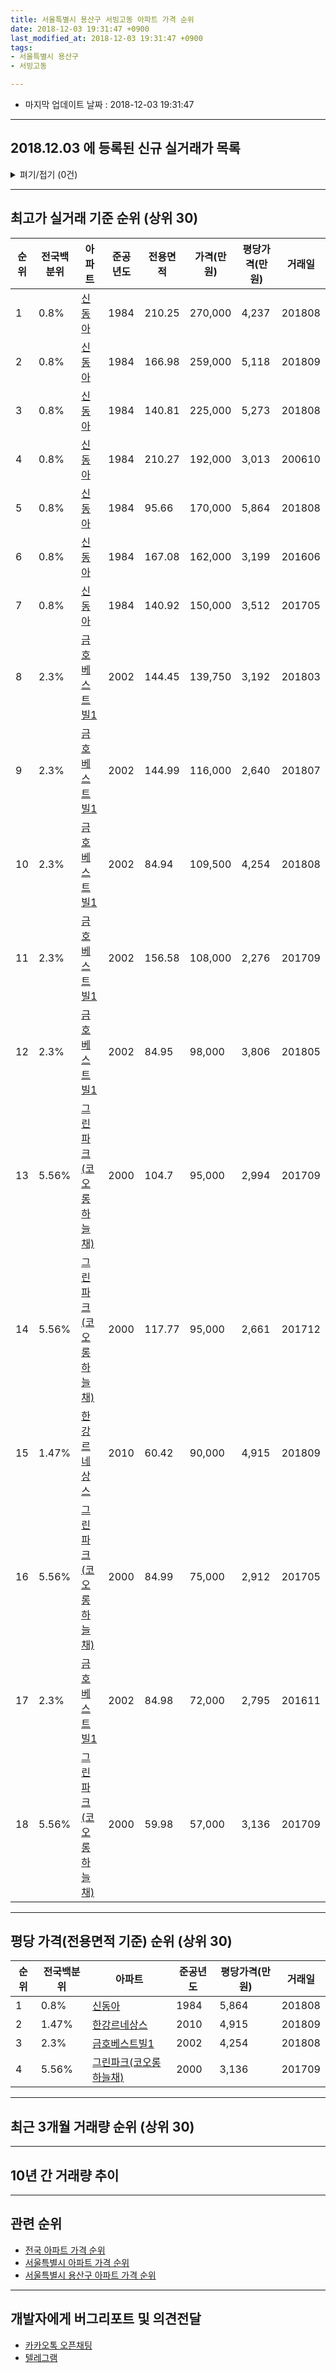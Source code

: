 ```yaml
---
title: 서울특별시 용산구 서빙고동 아파트 가격 순위
date: 2018-12-03 19:31:47 +0900
last_modified_at: 2018-12-03 19:31:47 +0900
tags:
- 서울특별시 용산구
- 서빙고동

---
```


* 마지막 업데이트 날짜 : 2018-12-03 19:31:47

---

## 2018.12.03 에 등록된 신규 실거래가 목록

<details>
<summary>펴기/접기 (0건)</summary>
<div markdown="1">

|아파트|전국백분위|준공년도|전용면적|가격(만원)|평당가격(만원)|거래일|
|---|---|---|---|---|---|---|
|없음|||||||


</div>
</details>

---

## 최고가 실거래 기준 순위 (상위 30)


|순위|전국백분위|아파트|준공년도|전용면적|가격(만원)|평당가격(만원)|거래일|
|---|---|---|---|---|---|---|---|
|1|0.8%|[신동아](https://search.naver.com/search.naver?query=%EC%84%9C%EC%9A%B8%ED%8A%B9%EB%B3%84%EC%8B%9C+%EC%9A%A9%EC%82%B0%EA%B5%AC+%EC%84%9C%EB%B9%99%EA%B3%A0%EB%8F%99+%EC%8B%A0%EB%8F%99%EC%95%84)|1984|210.25|270,000|4,237|201808|
|2|0.8%|[신동아](https://search.naver.com/search.naver?query=%EC%84%9C%EC%9A%B8%ED%8A%B9%EB%B3%84%EC%8B%9C+%EC%9A%A9%EC%82%B0%EA%B5%AC+%EC%84%9C%EB%B9%99%EA%B3%A0%EB%8F%99+%EC%8B%A0%EB%8F%99%EC%95%84)|1984|166.98|259,000|5,118|201809|
|3|0.8%|[신동아](https://search.naver.com/search.naver?query=%EC%84%9C%EC%9A%B8%ED%8A%B9%EB%B3%84%EC%8B%9C+%EC%9A%A9%EC%82%B0%EA%B5%AC+%EC%84%9C%EB%B9%99%EA%B3%A0%EB%8F%99+%EC%8B%A0%EB%8F%99%EC%95%84)|1984|140.81|225,000|5,273|201808|
|4|0.8%|[신동아](https://search.naver.com/search.naver?query=%EC%84%9C%EC%9A%B8%ED%8A%B9%EB%B3%84%EC%8B%9C+%EC%9A%A9%EC%82%B0%EA%B5%AC+%EC%84%9C%EB%B9%99%EA%B3%A0%EB%8F%99+%EC%8B%A0%EB%8F%99%EC%95%84)|1984|210.27|192,000|3,013|200610|
|5|0.8%|[신동아](https://search.naver.com/search.naver?query=%EC%84%9C%EC%9A%B8%ED%8A%B9%EB%B3%84%EC%8B%9C+%EC%9A%A9%EC%82%B0%EA%B5%AC+%EC%84%9C%EB%B9%99%EA%B3%A0%EB%8F%99+%EC%8B%A0%EB%8F%99%EC%95%84)|1984|95.66|170,000|5,864|201808|
|6|0.8%|[신동아](https://search.naver.com/search.naver?query=%EC%84%9C%EC%9A%B8%ED%8A%B9%EB%B3%84%EC%8B%9C+%EC%9A%A9%EC%82%B0%EA%B5%AC+%EC%84%9C%EB%B9%99%EA%B3%A0%EB%8F%99+%EC%8B%A0%EB%8F%99%EC%95%84)|1984|167.08|162,000|3,199|201606|
|7|0.8%|[신동아](https://search.naver.com/search.naver?query=%EC%84%9C%EC%9A%B8%ED%8A%B9%EB%B3%84%EC%8B%9C+%EC%9A%A9%EC%82%B0%EA%B5%AC+%EC%84%9C%EB%B9%99%EA%B3%A0%EB%8F%99+%EC%8B%A0%EB%8F%99%EC%95%84)|1984|140.92|150,000|3,512|201705|
|8|2.3%|[금호베스트빌1](https://search.naver.com/search.naver?query=%EC%84%9C%EC%9A%B8%ED%8A%B9%EB%B3%84%EC%8B%9C+%EC%9A%A9%EC%82%B0%EA%B5%AC+%EC%84%9C%EB%B9%99%EA%B3%A0%EB%8F%99+%EA%B8%88%ED%98%B8%EB%B2%A0%EC%8A%A4%ED%8A%B8%EB%B9%8C1)|2002|144.45|139,750|3,192|201803|
|9|2.3%|[금호베스트빌1](https://search.naver.com/search.naver?query=%EC%84%9C%EC%9A%B8%ED%8A%B9%EB%B3%84%EC%8B%9C+%EC%9A%A9%EC%82%B0%EA%B5%AC+%EC%84%9C%EB%B9%99%EA%B3%A0%EB%8F%99+%EA%B8%88%ED%98%B8%EB%B2%A0%EC%8A%A4%ED%8A%B8%EB%B9%8C1)|2002|144.99|116,000|2,640|201807|
|10|2.3%|[금호베스트빌1](https://search.naver.com/search.naver?query=%EC%84%9C%EC%9A%B8%ED%8A%B9%EB%B3%84%EC%8B%9C+%EC%9A%A9%EC%82%B0%EA%B5%AC+%EC%84%9C%EB%B9%99%EA%B3%A0%EB%8F%99+%EA%B8%88%ED%98%B8%EB%B2%A0%EC%8A%A4%ED%8A%B8%EB%B9%8C1)|2002|84.94|109,500|4,254|201808|
|11|2.3%|[금호베스트빌1](https://search.naver.com/search.naver?query=%EC%84%9C%EC%9A%B8%ED%8A%B9%EB%B3%84%EC%8B%9C+%EC%9A%A9%EC%82%B0%EA%B5%AC+%EC%84%9C%EB%B9%99%EA%B3%A0%EB%8F%99+%EA%B8%88%ED%98%B8%EB%B2%A0%EC%8A%A4%ED%8A%B8%EB%B9%8C1)|2002|156.58|108,000|2,276|201709|
|12|2.3%|[금호베스트빌1](https://search.naver.com/search.naver?query=%EC%84%9C%EC%9A%B8%ED%8A%B9%EB%B3%84%EC%8B%9C+%EC%9A%A9%EC%82%B0%EA%B5%AC+%EC%84%9C%EB%B9%99%EA%B3%A0%EB%8F%99+%EA%B8%88%ED%98%B8%EB%B2%A0%EC%8A%A4%ED%8A%B8%EB%B9%8C1)|2002|84.95|98,000|3,806|201805|
|13|5.56%|[그린파크(코오롱 하늘채)](https://search.naver.com/search.naver?query=%EC%84%9C%EC%9A%B8%ED%8A%B9%EB%B3%84%EC%8B%9C+%EC%9A%A9%EC%82%B0%EA%B5%AC+%EC%84%9C%EB%B9%99%EA%B3%A0%EB%8F%99+%EA%B7%B8%EB%A6%B0%ED%8C%8C%ED%81%AC%28%EC%BD%94%EC%98%A4%EB%A1%B1+%ED%95%98%EB%8A%98%EC%B1%84%29)|2000|104.7|95,000|2,994|201709|
|14|5.56%|[그린파크(코오롱 하늘채)](https://search.naver.com/search.naver?query=%EC%84%9C%EC%9A%B8%ED%8A%B9%EB%B3%84%EC%8B%9C+%EC%9A%A9%EC%82%B0%EA%B5%AC+%EC%84%9C%EB%B9%99%EA%B3%A0%EB%8F%99+%EA%B7%B8%EB%A6%B0%ED%8C%8C%ED%81%AC%28%EC%BD%94%EC%98%A4%EB%A1%B1+%ED%95%98%EB%8A%98%EC%B1%84%29)|2000|117.77|95,000|2,661|201712|
|15|1.47%|[한강르네상스](https://search.naver.com/search.naver?query=%EC%84%9C%EC%9A%B8%ED%8A%B9%EB%B3%84%EC%8B%9C+%EC%9A%A9%EC%82%B0%EA%B5%AC+%EC%84%9C%EB%B9%99%EA%B3%A0%EB%8F%99+%ED%95%9C%EA%B0%95%EB%A5%B4%EB%84%A4%EC%83%81%EC%8A%A4)|2010|60.42|90,000|4,915|201809|
|16|5.56%|[그린파크(코오롱 하늘채)](https://search.naver.com/search.naver?query=%EC%84%9C%EC%9A%B8%ED%8A%B9%EB%B3%84%EC%8B%9C+%EC%9A%A9%EC%82%B0%EA%B5%AC+%EC%84%9C%EB%B9%99%EA%B3%A0%EB%8F%99+%EA%B7%B8%EB%A6%B0%ED%8C%8C%ED%81%AC%28%EC%BD%94%EC%98%A4%EB%A1%B1+%ED%95%98%EB%8A%98%EC%B1%84%29)|2000|84.99|75,000|2,912|201705|
|17|2.3%|[금호베스트빌1](https://search.naver.com/search.naver?query=%EC%84%9C%EC%9A%B8%ED%8A%B9%EB%B3%84%EC%8B%9C+%EC%9A%A9%EC%82%B0%EA%B5%AC+%EC%84%9C%EB%B9%99%EA%B3%A0%EB%8F%99+%EA%B8%88%ED%98%B8%EB%B2%A0%EC%8A%A4%ED%8A%B8%EB%B9%8C1)|2002|84.98|72,000|2,795|201611|
|18|5.56%|[그린파크(코오롱 하늘채)](https://search.naver.com/search.naver?query=%EC%84%9C%EC%9A%B8%ED%8A%B9%EB%B3%84%EC%8B%9C+%EC%9A%A9%EC%82%B0%EA%B5%AC+%EC%84%9C%EB%B9%99%EA%B3%A0%EB%8F%99+%EA%B7%B8%EB%A6%B0%ED%8C%8C%ED%81%AC%28%EC%BD%94%EC%98%A4%EB%A1%B1+%ED%95%98%EB%8A%98%EC%B1%84%29)|2000|59.98|57,000|3,136|201709|


---

## 평당 가격(전용면적 기준) 순위 (상위 30)


|순위|전국백분위|아파트|준공년도|평당가격(만원)|거래일|
|---|---|---|---|---|---|
|1|0.8%|[신동아](https://search.naver.com/search.naver?query=%EC%84%9C%EC%9A%B8%ED%8A%B9%EB%B3%84%EC%8B%9C+%EC%9A%A9%EC%82%B0%EA%B5%AC+%EC%84%9C%EB%B9%99%EA%B3%A0%EB%8F%99+%EC%8B%A0%EB%8F%99%EC%95%84)|1984|5,864|201808|
|2|1.47%|[한강르네상스](https://search.naver.com/search.naver?query=%EC%84%9C%EC%9A%B8%ED%8A%B9%EB%B3%84%EC%8B%9C+%EC%9A%A9%EC%82%B0%EA%B5%AC+%EC%84%9C%EB%B9%99%EA%B3%A0%EB%8F%99+%ED%95%9C%EA%B0%95%EB%A5%B4%EB%84%A4%EC%83%81%EC%8A%A4)|2010|4,915|201809|
|3|2.3%|[금호베스트빌1](https://search.naver.com/search.naver?query=%EC%84%9C%EC%9A%B8%ED%8A%B9%EB%B3%84%EC%8B%9C+%EC%9A%A9%EC%82%B0%EA%B5%AC+%EC%84%9C%EB%B9%99%EA%B3%A0%EB%8F%99+%EA%B8%88%ED%98%B8%EB%B2%A0%EC%8A%A4%ED%8A%B8%EB%B9%8C1)|2002|4,254|201808|
|4|5.56%|[그린파크(코오롱 하늘채)](https://search.naver.com/search.naver?query=%EC%84%9C%EC%9A%B8%ED%8A%B9%EB%B3%84%EC%8B%9C+%EC%9A%A9%EC%82%B0%EA%B5%AC+%EC%84%9C%EB%B9%99%EA%B3%A0%EB%8F%99+%EA%B7%B8%EB%A6%B0%ED%8C%8C%ED%81%AC%28%EC%BD%94%EC%98%A4%EB%A1%B1+%ED%95%98%EB%8A%98%EC%B1%84%29)|2000|3,136|201709|


---

## 최근 3개월 거래량 순위 (상위 30)


<div style="width:100%;">
    <canvas id="deal_count_ranking" height="250"></canvas>
</div>


<script>
new Chart(document.getElementById("deal_count_ranking"), {
    type: 'horizontalBar',
    data: {
        labels: ['신동아', '금호베스트빌1'],
        datasets: [{
            label: '실거래 수',
            data: [4, 1],
            borderColor: "rgba(255, 0, 128, 1)",
            backgroundColor: "rgba(255, 0, 128, 0.5)",
            fill: false,
        }]
    },
    options: {
        responsive: true,
        title: {
            display: true,
            text: '최근 3개월 거래량 순위'
        },
        tooltips: {
            mode: 'index',
            intersect: false,
            callbacks: {
                title: function(tooltipItems, data) {
                    return "실거래 수:";
                },
                label: function(tooltipItem, data) {
                    return data.labels[tooltipItem.index] + ": " + tooltipItem.xLabel;
                }
            }
        },
        hover: {
            mode: 'nearest',
            intersect: true
        },
        scales: {
            xAxes: [{
                display: true,
                scaleLabel: {
                    display: true,
                    labelString: '실거래 수'
                },
                ticks: {
                    suggestedMin: 0,
                }
            }],
            yAxes: [{
                display: true,
                ticks: {
                    autoSkip: false,
                    callback: function(value, index, values) {
                        if (value.length > 15)
                            return value.substr(0, 13) + "...";
                        else
                            return value;
                    }
                },
                scaleLabel: {
                    display: false,
                }
            }]
        }
    }
});

</script>


---

## 10년 간 거래량 추이


<div style="width:100%;">
    <canvas id="deal_progress" height="250"></canvas>
</div>

<script>
new Chart(document.getElementById("deal_progress"), {
    type: 'line',
    data: {
        labels: ['200812','200901','200902','200903','200904','200905','200906','200907','200908','200909','200910','200911','200912','201001','201002','201003','201004','201005','201006','201007','201008','201009','201010','201011','201012','201101','201102','201103','201104','201105','201106','201107','201108','201109','201110','201111','201112','201201','201202','201203','201204','201205','201206','201207','201208','201209','201210','201211','201212','201301','201302','201303','201304','201305','201306','201307','201308','201309','201310','201311','201312','201401','201402','201403','201404','201405','201406','201407','201408','201409','201410','201411','201412','201501','201502','201503','201504','201505','201506','201507','201508','201509','201510','201511','201512','201601','201602','201603','201604','201605','201606','201607','201608','201609','201610','201611','201612','201701','201702','201703','201704','201705','201706','201707','201708','201709','201710','201711','201712','201801','201802','201803','201804','201805','201806','201807','201808','201809','201810','201811','201812'],
        datasets: [{
            label: '실거래 수',
            pointRadius: 1,
            data: [1, 3, 5, 10, 14, 8, 12, 9, 9, 5, 5, 5, 2, 3, 2, 5, 4, 3, 2, 2, 0, 2, 3, 6, 5, 2, 5, 6, 0, 1, 0, 0, 3, 1, 0, 0, 0, 1, 3, 1, 2, 2, 1, 0, 0, 2, 6, 2, 1, 2, 2, 1, 4, 5, 1, 1, 0, 5, 3, 2, 5, 13, 3, 6, 5, 3, 3, 3, 10, 11, 8, 7, 4, 6, 2, 14, 14, 8, 7, 8, 3, 3, 6, 5, 7, 8, 2, 4, 7, 8, 12, 8, 13, 12, 4, 4, 2, 1, 4, 8, 9, 12, 5, 6, 0, 10, 5, 4, 10, 10, 6, 6, 1, 2, 0, 9, 8, 3, 4, 1, 0],
            borderColor: "rgba(255, 201, 14, 1)",
            backgroundColor: "rgba(255, 201, 14, 0.5)",
            fill: true,
        }]
    },
    options: {
        responsive: true,
        title: {
            display: true,
            text: '10년간 거래량 추이'
        },
        tooltips: {
            mode: 'index',
            intersect: false,
        },
        hover: {
            mode: 'nearest',
            intersect: true
        },
        scales: {
            xAxes: [{
                display: true,
                scaleLabel: {
                    display: true,
                    labelString: '년/월'
                }
            }],
            yAxes: [{
                display: true,
                ticks: {
                    suggestedMin: 0,
                },
                scaleLabel: {
                    display: true,
                    labelString: '실거래 수'
                }
            }]
        }
    }
});

</script>


---

## 관련 순위

- [전국 아파트 가격 순위](https://inasie.github.io/apt-ranking/전국)
- [서울특별시 아파트 가격 순위](https://inasie.github.io/apt-ranking/서울특별시)
- [서울특별시 용산구 아파트 가격 순위](https://inasie.github.io/apt-ranking/서울특별시-용산구)


---

## 개발자에게 버그리포트 및 의견전달

- [카카오톡 오픈채팅](https://open.kakao.com/o/gLJUAP4)
- [텔레그램](https://t.me/inasie)

